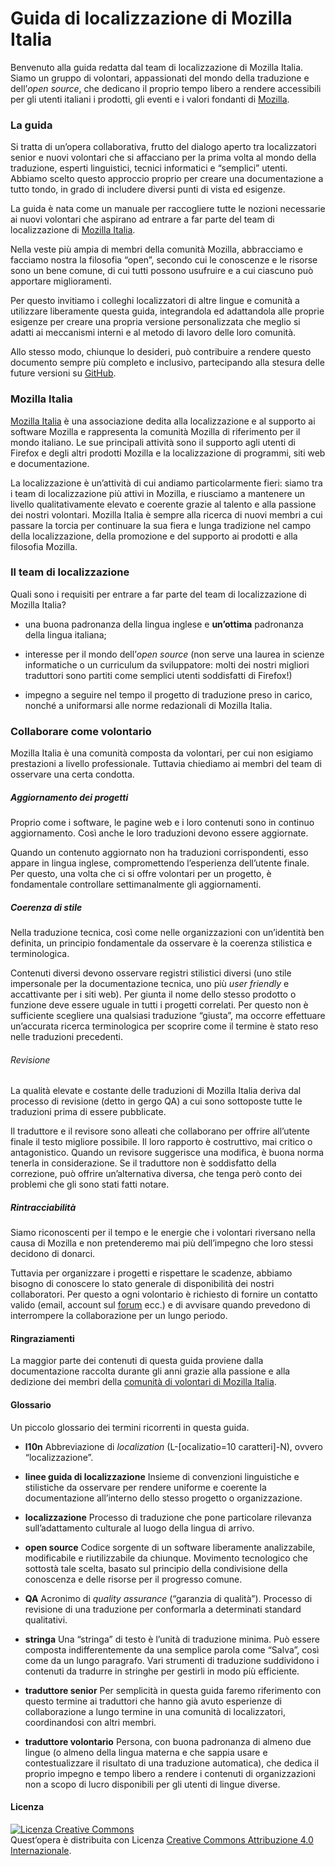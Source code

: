 # Guida di localizzazione di Mozilla Italia

Benvenuto alla guida redatta dal team di localizzazione di Mozilla Italia.  Siamo un gruppo di volontari, appassionati del mondo della traduzione e dell’*open source*, che dedicano il proprio tempo libero a rendere accessibili per gli utenti italiani i prodotti, gli eventi e i valori fondanti di [Mozilla](https://www.mozilla.org).

### La guida

Si tratta di un’opera collaborativa, frutto del dialogo aperto tra localizzatori senior e nuovi volontari che si affacciano per la prima volta  al mondo della traduzione, esperti linguistici, tecnici informatici e “semplici” utenti. 
Abbiamo scelto questo approccio proprio per creare una documentazione a tutto tondo, in grado di includere diversi punti di vista ed esigenze.

La guida è nata come un manuale per raccogliere tutte le nozioni necessarie ai nuovi volontari che aspirano ad entrare a far parte del team di localizzazione di [Mozilla Italia](https://www.mozillaitalia.org).

Nella veste più ampia di membri della comunità Mozilla, abbracciamo e facciamo nostra la filosofia “open”, secondo cui le conoscenze e le risorse sono un bene comune, di cui tutti possono usufruire e a cui ciascuno può apportare miglioramenti.

Per questo invitiamo i colleghi localizzatori di altre lingue e comunità a utilizzare liberamente questa guida, integrandola ed adattandola alle proprie esigenze per creare una propria versione personalizzata che meglio si adatti ai meccanismi interni e al metodo di lavoro delle loro comunità.

Allo stesso modo, chiunque lo desideri, può contribuire a rendere questo documento sempre più completo e inclusivo, partecipando alla stesura delle future versioni su [GitHub](https://github.com/kitsunenosaraT/Mozilla-Italia-l10n-guide/).


### Mozilla Italia

[Mozilla Italia](https://www.mozillaitalia.org) è una associazione dedita alla localizzazione e al supporto ai software Mozilla e rappresenta la comunità Mozilla di riferimento per il mondo italiano.
Le sue principali attività sono il supporto agli utenti di Firefox e degli altri prodotti Mozilla e la localizzazione di programmi, siti web e documentazione.

La localizzazione è un’attività di cui andiamo particolarmente fieri: siamo tra i team di localizzazione più attivi in Mozilla, e riusciamo a mantenere un livello qualitativamente elevato e coerente grazie al talento e alla passione dei nostri volontari. 
Mozilla Italia è sempre alla ricerca di nuovi membri a cui passare la torcia per continuare la sua fiera e lunga tradizione nel campo della localizzazione, della promozione e del supporto ai prodotti e alla filosofia Mozilla.

### Il team di localizzazione

Quali sono i requisiti per entrare a far parte del team di localizzazione di Mozilla Italia?

-  una buona padronanza della lingua inglese e **un’ottima** padronanza della lingua italiana;

-   interesse per il mondo dell’*open source* (non serve una laurea in scienze informatiche o un curriculum da sviluppatore: molti dei nostri migliori traduttori sono partiti come semplici utenti soddisfatti di Firefox!)

-   impegno a seguire nel tempo il progetto di traduzione preso in carico, nonché a uniformarsi alle norme redazionali di Mozilla Italia.

### Collaborare come volontario
Mozilla Italia è una comunità composta da volontari, per cui non esigiamo prestazioni a livello professionale. Tuttavia chiediamo ai membri del team di osservare una certa condotta.

##### Aggiornamento dei progetti

Proprio come i software, le pagine web e i loro contenuti sono in continuo aggiornamento. Così anche le loro traduzioni devono essere aggiornate.

Quando un contenuto aggiornato non ha traduzioni corrispondenti, esso appare in lingua inglese, compromettendo l’esperienza dell’utente finale. 
Per questo, una volta che ci si offre volontari per un progetto, è fondamentale controllare settimanalmente gli aggiornamenti.

##### Coerenza di stile

Nella traduzione tecnica, così come nelle organizzazioni con un’identità ben definita, un principio fondamentale da osservare è la coerenza stilistica e terminologica.

Contenuti diversi devono osservare registri stilistici diversi (uno stile impersonale per la documentazione tecnica, uno più *user friendly*  e accattivante per i siti web).
Per giunta il nome dello stesso prodotto o funzione deve essere uguale in tutti i progetti correlati. 
Per questo non è sufficiente scegliere una qualsiasi traduzione “giusta”, ma occorre effettuare un’accurata ricerca terminologica per scoprire come il termine è stato reso nelle traduzioni precedenti.

###### Revisione

La qualità elevate e costante delle traduzioni di Mozilla Italia deriva dal processo di revisione (detto in gergo QA) a cui sono sottoposte tutte le traduzioni prima di essere pubblicate.

Il traduttore e il revisore sono alleati che collaborano per offrire all’utente finale il testo migliore possibile. Il loro rapporto è costruttivo, mai critico o antagonistico. 
Quando un revisore suggerisce una modifica, è buona norma tenerla in considerazione. Se il traduttore non è soddisfatto della correzione, può offrire un’alternativa diversa, che tenga però conto dei problemi che gli sono stati fatti notare.

##### Rintracciabilità

Siamo riconoscenti per il tempo e le energie che i volontari riversano nella causa di Mozilla e non pretenderemo mai più dell’impegno che loro stessi decidono di donarci.

Tuttavia per organizzare i progetti e rispettare le scadenze, abbiamo bisogno di conoscere lo stato generale di disponibilità dei nostri collaboratori. 
Per questo a ogni volontario è richiesto di fornire un contatto valido (email, account sul [forum](https://forum.mozillaitalia.org) ecc.) e di avvisare quando prevedono di interrompere la collaborazione per un lungo periodo.

#### Ringraziamenti
La maggior parte dei contenuti di questa guida proviene dalla documentazione raccolta durante gli anni grazie alla passione e alla dedizione dei membri della [comunità di volontari di Mozilla Italia](https://forum.mozillaitalia.org/).



#### Glossario
Un piccolo glossario dei termini ricorrenti in questa guida.

-   **l10n** 
    Abbreviazione di *localization* (L-[ocalizatio=10 caratteri]-N), ovvero “localizzazione”.

-   **linee guida di localizzazione**
    Insieme di convenzioni linguistiche e stilistiche da osservare per rendere uniforme e coerente la documentazione all’interno dello stesso progetto o organizzazione.  

-   **localizzazione** 
    Processo di traduzione che pone particolare rilevanza sull’adattamento culturale al luogo della lingua di arrivo.

-   **open source** 
    Codice sorgente di un software liberamente analizzabile, modificabile e riutilizzabile da chiunque. Movimento tecnologico che sottostà tale scelta, basato sul principio della condivisione della conoscenza e delle risorse per il progresso comune.

-   **QA** 
    Acronimo di *quality assurance* (“garanzia di qualità”). Processo di revisione di una traduzione per conformarla a determinati standard qualitativi.

-   **stringa** 
    Una “stringa” di testo è l’unità di traduzione minima. Può essere composta indifferentemente da una semplice parola come “Salva”, così come da un lungo paragrafo. Vari strumenti di traduzione suddividono i contenuti da tradurre in stringhe per gestirli in modo più efficiente.

-   **traduttore senior** 
    Per semplicità in questa guida faremo riferimento con questo termine ai traduttori che hanno già avuto esperienze di collaborazione a lungo termine in una comunità di localizzatori, coordinandosi con altri membri.

-   **traduttore volontario** 
    Persona, con buona padronanza di almeno due lingue (o almeno della lingua materna e che sappia usare e contestualizzare il risultato di una traduzione automatica), che dedica il proprio impegno e tempo libero a rendere i contenuti di organizzazioni non a scopo di lucro disponibili per gli utenti di lingue diverse.

#### Licenza

<a rel="license" href="https://creativecommons.org/licenses/by/4.0/"><img alt="Licenza Creative Commons" style="border-width:0" src="https://i.creativecommons.org/l/by/4.0/88x31.png" /></a><br />Quest’opera è distribuita con Licenza <a rel="license" href="https://creativecommons.org/licenses/by/4.0/">Creative Commons Attribuzione 4.0 Internazionale</a>.
